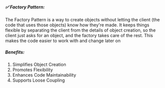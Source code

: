 ##### ✅ Factory Pattern:
<p>The Factory Pattern is a way to create objects without letting the client (the code that uses those objects) know how they're made. It keeps things flexible by separating the client from the details of object creation, so the client just asks for an object, and the factory takes care of the rest. This makes the code easier to work with and change later on</p>

##### Benefits:
<ol>
  <li>Simplifies Object Creation</li>
  <li>Promotes Flexibility</li>
  <li>Enhances Code Maintainability</li>
  <li>Supports Loose Coupling</li>
</ol>
